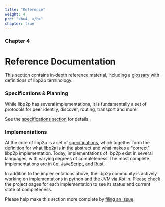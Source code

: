 ```yaml
---
title: "Reference"
weight: 4
pre: "<b>4. </b>"
chapter: true
---
```


### Chapter 4

# Reference Documentation

This section contains in-depth reference material, including a [glossary](/reference/glossary/) with definitions of libp2p terminology.

### Specifications & Planning

While libp2p has several implementations, it is fundamentally a set of protocols for 
peer identity, discover, routing, transport and more.

See the [specifications section](/reference/specs/) for details.

### Implementations

At the core of libp2p is a set of [specifications](/reference/specs/), which together 
form the definition for what libp2p is in the abstract and what makes a "correct" libp2p 
implementation. Today, implementations of libp2p exist in several languages, with varying degrees 
of completeness. The most complete implementations are in [Go](/reference/go/), 
[JavaScript](/reference/js/), and [Rust](https://github.com/libp2p/rust-libp2p).

In addition to the implementations above, the libp2p community is actively working on 
implementations in [python](https://github.com/libp2p/py-libp2p) and [the JVM via Kotlin](https://github.com/web3j/libp2p). Please check the project pages for each implementation to see its status and current 
state of completeness.

Please help make this section more complete by [filing an issue](https://github.com/libp2p/docs/issues/new).
